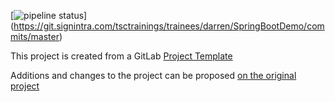 [![pipeline status](https://git.signintra.com/tsctrainings/trainees/darren/SpringBootDemo/badges/master/pipeline.svg)]
(https://git.signintra.com/tsctrainings/trainees/darren/SpringBootDemo/commits/master)


This project is created from a GitLab [Project Template](https://docs.gitlab.com/ce/gitlab-basics/create-project.html)

Additions and changes to the project can be proposed [on the original project](https://gitlab.com/gitlab-org/project-templates/spring)

